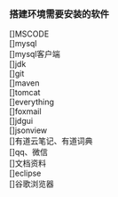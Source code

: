 ### 搭建环境需要安装的软件
[]MSCODE  
[]mysql  
[]mysql客户端  
[]jdk  
[]git  
[]maven  
[]tomcat  
[]everything  
[]foxmail  
[]jdgui  
[]jsonview  
[]有道云笔记、有道词典  
[]qq、微信  
[]文档资料  
[]eclipse  
[]谷歌浏览器  